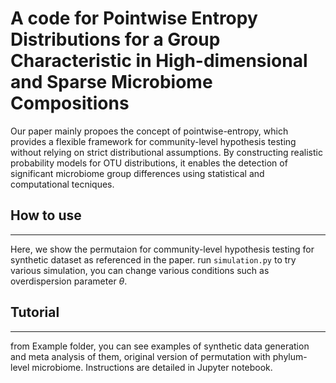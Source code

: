 # A code  for Pointwise Entropy Distributions for a Group Characteristic in High-dimensional and Sparse Microbiome Compositions


Our paper mainly propoes the concept of pointwise-entropy, 
which provides a flexible framework for community-level hypothesis testing without relying on strict distributional assumptions. 
By constructing realistic probability models for OTU distributions, it enables the detection of significant microbiome group differences using statistical and computational tecniques.

## How to use

---

Here, we show the permutaion for community-level hypothesis testing for synthetic dataset as referenced in the paper. 
run `simulation.py` to try various simulation, you can change various conditions such as overdispersion parameter $\theta$. 


## Tutorial

---

from Example folder, you can see examples of synthetic data generation and  meta analysis of them, original version of permutation with phylum-level microbiome. Instructions are detailed in Jupyter notebook.
